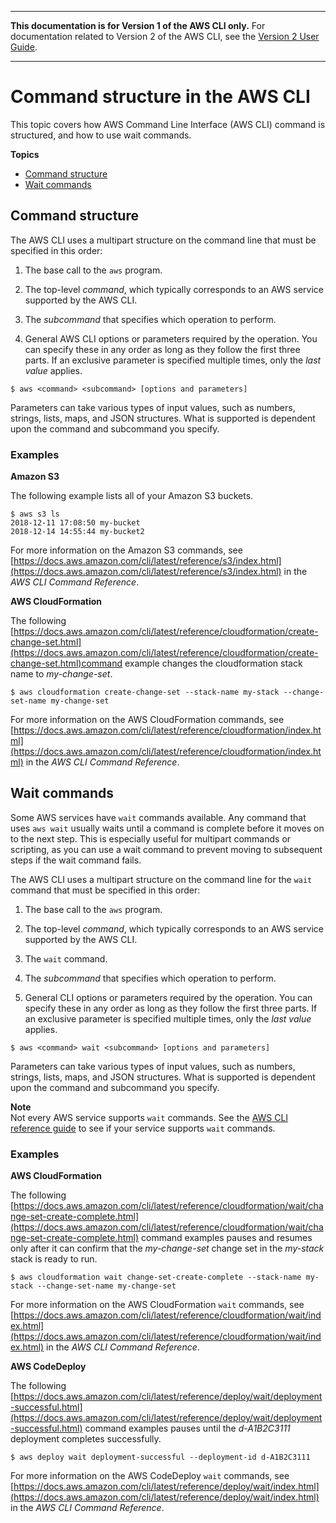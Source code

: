 --------

**This documentation is for Version 1 of the AWS CLI only\.** For documentation related to Version 2 of the AWS CLI, see the [Version 2 User Guide](https://docs.aws.amazon.com/cli/latest/userguide/)\.

--------

# Command structure in the AWS CLI<a name="cli-usage-commandstructure"></a>

This topic covers how AWS Command Line Interface \(AWS CLI\) command is structured, and how to use wait commands\.

**Topics**
+ [Command structure](#cli-usage-commandstructure-structure.title)
+ [Wait commands](#cli-usage-commandstructure-wait)

## Command structure<a name="cli-usage-commandstructure-structure.title"></a>

The AWS CLI uses a multipart structure on the command line that must be specified in this order:

1. The base call to the `aws` program\.

1. The top\-level *command*, which typically corresponds to an AWS service supported by the AWS CLI\.

1. The *subcommand* that specifies which operation to perform\.

1. General AWS CLI options or parameters required by the operation\. You can specify these in any order as long as they follow the first three parts\. If an exclusive parameter is specified multiple times, only the *last value* applies\.

```
$ aws <command> <subcommand> [options and parameters]
```

Parameters can take various types of input values, such as numbers, strings, lists, maps, and JSON structures\. What is supported is dependent upon the command and subcommand you specify\.

### Examples<a name="cli-usage-commandstructure-structure-example"></a>

**Amazon S3**

The following example lists all of your Amazon S3 buckets\.

```
$ aws s3 ls
2018-12-11 17:08:50 my-bucket
2018-12-14 14:55:44 my-bucket2
```

For more information on the Amazon S3 commands, see [https://docs.aws.amazon.com/cli/latest/reference/s3/index.html](https://docs.aws.amazon.com/cli/latest/reference/s3/index.html) in the *AWS CLI Command Reference*\.

**AWS CloudFormation**

The following [https://docs.aws.amazon.com/cli/latest/reference/cloudformation/create-change-set.html](https://docs.aws.amazon.com/cli/latest/reference/cloudformation/create-change-set.html)command example changes the cloudformation stack name to *my\-change\-set*\.

```
$ aws cloudformation create-change-set --stack-name my-stack --change-set-name my-change-set
```

For more information on the AWS CloudFormation commands, see [https://docs.aws.amazon.com/cli/latest/reference/cloudformation/index.html](https://docs.aws.amazon.com/cli/latest/reference/cloudformation/index.html) in the *AWS CLI Command Reference*\.

## Wait commands<a name="cli-usage-commandstructure-wait"></a>

Some AWS services have `wait` commands available\. Any command that uses `aws wait` usually waits until a command is complete before it moves on to the next step\. This is especially useful for multipart commands or scripting, as you can use a wait command to prevent moving to subsequent steps if the wait command fails\.

The AWS CLI uses a multipart structure on the command line for the `wait` command that must be specified in this order:

1. The base call to the `aws` program\.

1. The top\-level *command*, which typically corresponds to an AWS service supported by the AWS CLI\.

1. The `wait` command\.

1. The *subcommand* that specifies which operation to perform\.

1. General CLI options or parameters required by the operation\. You can specify these in any order as long as they follow the first three parts\. If an exclusive parameter is specified multiple times, only the *last value* applies\.

```
$ aws <command> wait <subcommand> [options and parameters]
```

Parameters can take various types of input values, such as numbers, strings, lists, maps, and JSON structures\. What is supported is dependent upon the command and subcommand you specify\.

**Note**  
Not every AWS service supports `wait` commands\. See the [AWS CLI reference guide](https://docs.aws.amazon.com/cli/latest/reference/) to see if your service supports `wait` commands\.

### Examples<a name="cli-usage-commandstructure-wait-example"></a>

**AWS CloudFormation**

The following [https://docs.aws.amazon.com/cli/latest/reference/cloudformation/wait/change-set-create-complete.html](https://docs.aws.amazon.com/cli/latest/reference/cloudformation/wait/change-set-create-complete.html) command examples pauses and resumes only after it can confirm that the *my\-change\-set* change set in the *my\-stack* stack is ready to run\.

```
$ aws cloudformation wait change-set-create-complete --stack-name my-stack --change-set-name my-change-set
```

For more information on the AWS CloudFormation `wait` commands, see [https://docs.aws.amazon.com/cli/latest/reference/cloudformation/wait/index.html](https://docs.aws.amazon.com/cli/latest/reference/cloudformation/wait/index.html) in the *AWS CLI Command Reference*\.

**AWS CodeDeploy**

The following [https://docs.aws.amazon.com/cli/latest/reference/deploy/wait/deployment-successful.html](https://docs.aws.amazon.com/cli/latest/reference/deploy/wait/deployment-successful.html) command examples pauses until the *d\-A1B2C3111* deployment completes successfully\.

```
$ aws deploy wait deployment-successful --deployment-id d-A1B2C3111
```

For more information on the AWS CodeDeploy `wait` commands, see [https://docs.aws.amazon.com/cli/latest/reference/deploy/wait/index.html](https://docs.aws.amazon.com/cli/latest/reference/deploy/wait/index.html) in the *AWS CLI Command Reference*\.